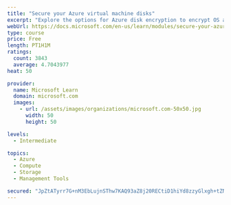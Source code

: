 ```yaml
---
title: "Secure your Azure virtual machine disks"
excerpt: "Explore the options for Azure disk encryption to encrypt OS and data disks on existing and new virtual machines."
webUrl: https://docs.microsoft.com/en-us/learn/modules/secure-your-azure-virtual-machine-disks/
type: course
price: Free
length: PT1H1M
ratings:
  count: 3843
  average: 4.7043977
heat: 50

provider:
  name: Microsoft Learn
  domain: microsoft.com
  images:
    - url: /assets/images/organizations/microsoft.com-50x50.jpg
      width: 50
      height: 50

levels:
  - Intermediate

topics:
  - Azure
  - Compute
  - Storage
  - Management Tools

secured: "JpZtATyrr7G+nM3EbLujnSThw7KAQ93aZ8j20RECtiD1hiYd8zzyGlxgh+tZNMvK5iK1YhiyebM2HtFR898F7NpfWI5ren72VTa36xY3zUA/ejp7EKoZNCUW0UQrGPoC/W42iXA8FEV1uUmUjH2Wnth+GeKWZrbMWdD4KX56Tdpmlw7zlUrPl0qr+2UKMkR1z2IGK9tn0HC03YJxFS97jnBv2SyTYjCUhI8kBhADRPDTqsqhJ3/I88LhpfHusqYAQrnA5JSdcHuzc2rJ76Abf+RmJaFwYaGWKq1zXmcFwq11laLas8azEm+vmsFOULM/RZP7SFIqZ4FWKYHsuiAjQLbtfBSVHssO9SQ/Uwir2rRA4jKpCnGnU4pH8TXaO6/ofT6t2GYK3MhapvJQYXhAoKIe6VQaKhqPIhysVl1iY/0=;pjZDv8LLFF08g18VD3h1Sw=="
---
```


